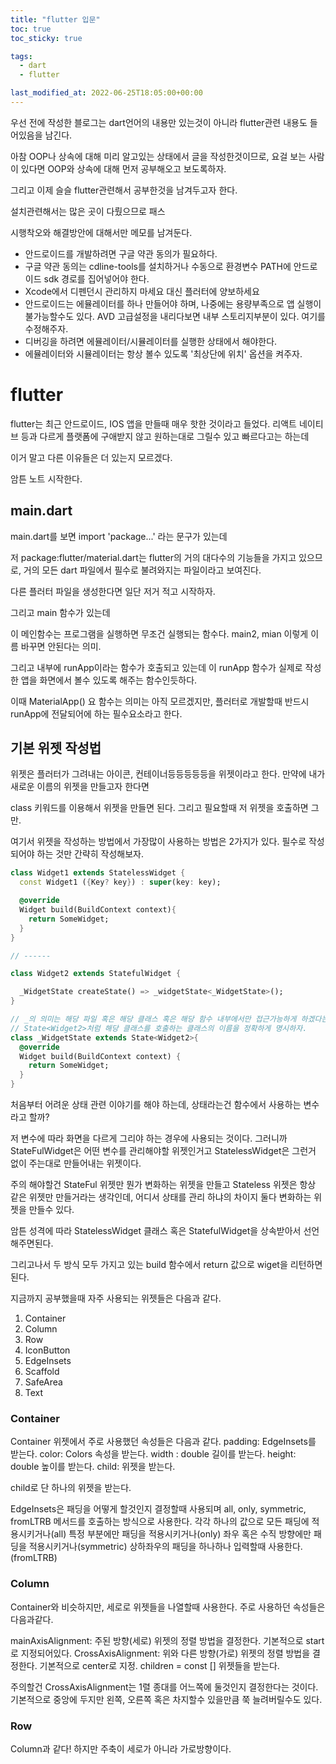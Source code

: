 ```yaml
---
title: "flutter 입문"
toc: true
toc_sticky: true

tags:
  - dart
  - flutter

last_modified_at: 2022-06-25T18:05:00+00:00
---
```


우선 전에 작성한 블로그는 dart언어의 내용만 있는것이 아니라
flutter관련 내용도 들어있음을 남긴다.

아참 OOP나 상속에 대해 미리 알고있는 상태에서 글을 작성한것이므로,
요걸 보는 사람이 있다면 OOP와 상속에 대해 먼저 공부해오고 보도록하자.

그리고 이제 슬슬 flutter관련해서 공부한것을 남겨두고자 한다.

설치관련해서는 많은 곳이 다뤘으므로 패스

시행착오와 해결방안에 대해서만 메모를 남겨둔다.

- 안드로이드를 개발하려면 구글 약관 동의가 필요하다.
- 구글 약관 동의는 cdline-tools를 설치하거나 수동으로 환경변수 PATH에 안드로이드 sdk 경로를 집어넣어야 한다.
- Xcode에서 디펜던시 관리하지 마세요 대신 플러터에 양보하세요
- 안드로이드는 에뮬레이터를 하나 만들어야 하며, 나중에는 용량부족으로 앱 실행이 불가능할수도 있다.
  AVD 고급설정을 내리다보면 내부 스토리지부분이 있다. 여기를 수정해주자.
- 디버깅을 하려면 에뮬레이터/시뮬레이터를 실행한 상태에서 해야한다.
- 에뮬레이터와 시뮬레이터는 항상 볼수 있도록 '최상단에 위치' 옵션을 켜주자.

# flutter

flutter는 최근 안드로이드, IOS 앱을 만들때 매우 핫한 것이라고 들었다.
리액트 네이티브 등과 다르게 플랫폼에 구애받지 않고 원하는대로 그릴수 있고 빠르다고는 하는데

이거 말고 다른 이유들은 더 있는지 모르겠다.

암튼 노트 시작한다.

## main.dart

main.dart를 보면 import 'package...'
라는 문구가 있는데

저 package:flutter/material.dart는 flutter의 거의 대다수의 기능들을
가지고 있으므로, 거의 모든 dart 파일에서 필수로 불려와지는 파일이라고 보여진다.

다른 플러터 파일을 생성한다면 일단 저거 적고 시작하자.

그리고 main 함수가 있는데

이 메인함수는 프로그램을 실행하면 무조건 실행되는 함수다.
main2, mian 이렇게 이름 바꾸면 안된다는 의미.

그리고 내부에 runApp이라는 함수가 호출되고 있는데
이 runApp 함수가 실제로 작성한 앱을 화면에서 볼수 있도록 해주는 함수인듯하다.

이때 MaterialApp() 요 함수는 의미는 아직 모르겠지만, 플러터로 개발할때
반드시 runApp에 전달되어에 하는 필수요소라고 한다.

## 기본 위젯 작성법

위젯은 플러터가 그려내는 아이콘, 컨테이너등등등등등을 위젯이라고 한다.
만약에 내가 새로운 이름의 위젯을 만들고자 한다면

class 키워드를 이용해서 위젯을 만들면 된다.
그리고 필요할때 저 위젯을 호출하면 그만.

여기서 위젯을 작성하는 방법에서 가장많이 사용하는 방법은 2가지가 있다.
필수로 작성되어야 하는 것만 간략히 작성해보자.

```dart
class Widget1 extends StatelessWidget {
  const Widget1 ({Key? key}) : super(key: key);

  @override
  Widget build(BuildContext context){
    return SomeWidget;
  }
}

// ------

class Widget2 extends StatefulWidget {

  _WidgetState createState() => _widgetState<_WidgetState>();
}

// _의 의미는 해당 파일 혹은 해당 클래스 혹은 해당 함수 내부에서만 접근가능하게 하겠다는 것.
// State<Widget2>처럼 해당 클래스를 호출하는 클래스의 이름을 정확하게 명시하자.
class _WidgetState extends State<Widget2>{
  @override
  Widget build(BuildContext context) {
    return SomeWidget;
  }
}
```

처음부터 어려운 상태 관련 이야기를 해야 하는데,
상태라는건 함수에서 사용하는 변수라고 할까?

저 변수에 따라 화면을 다르게 그리야 하는 경우에 사용되는 것이다.
그러니까 StateFulWidget은 어떤 변수를 관리해야할 위젯인거고
StatelessWidget은 그런거 없이 주는대로 만들어내는 위젯이다.

주의 해야할건 StateFul 위젯만 뭔가 변화하는 위젯을 만들고
Stateless 위젯은 항상 같은 위젯만 만들거라는 생각인데,
어디서 상태를 관리 하냐의 차이지 둘다 변화하는 위젯을 만들수 있다.

암튼 성격에 따라 StatelessWidget 클래스 혹은 StatefulWidget을 상속받아서
선언해주면된다.

그리고나서 두 방식 모두 가지고 있는 build 함수에서 return 값으로
wiget을 리턴하면된다.

지금까지 공부했을때 자주 사용되는 위젯들은 다음과 같다.

1. Container
2. Column
3. Row
4. IconButton
5. EdgeInsets
6. Scaffold
7. SafeArea
8. Text

### Container

Container 위젯에서 주로 사용했던 속성들은 다음과 같다.
padding: EdgeInsets를 받는다.
color: Colors 속성을 받는다.
width : double 길이를 받는다.
height: double 높이를 받는다.
child: 위젯을 받는다.

child로 단 하나의 위젯을 받는다.

EdgeInsets은 패딩을 어떻게 할것인지 결정할때 사용되며
all, only, symmetric, fromLTRB 메서드를 호출하는 방식으로 사용한다.
각각 하나의 값으로 모든 패딩에 적용시키거나(all)
특정 부분에만 패딩을 적용시키거나(only)
좌우 혹은 수직 방향에만 패딩을 적용시키거나(symmetric)
상하좌우의 패딩을 하나하나 입력할때 사용한다.(fromLTRB)

### Column

Container와 비슷하지만, 세로로 위젯들을 나열할때 사용한다.
주로 사용하던 속성들은 다음과같다.

mainAxisAlignment: 주된 방향(세로) 위젯의 정렬 방법을 결정한다. 기본적으로 start로 지정되어있다.
CrossAxisAlignment: 위와 다른 방향(가로) 위젯의 정렬 방법을 결정한다. 기본적으로 center로 지정.
children = const <Widget>[] 위젯들을 받는다.

주의할건 CrossAxisAlignment는 1렬 종대를 어느쪽에 둘것인지 결정한다는 것이다. 기본적으로 중앙에 두지만 왼쪽, 오른쪽 혹은 차지할수 있을만큼 쭉 늘려버릴수도 있다.

### Row

Column과 같다! 하지만 주축이 세로가 아니라 가로방향이다.
